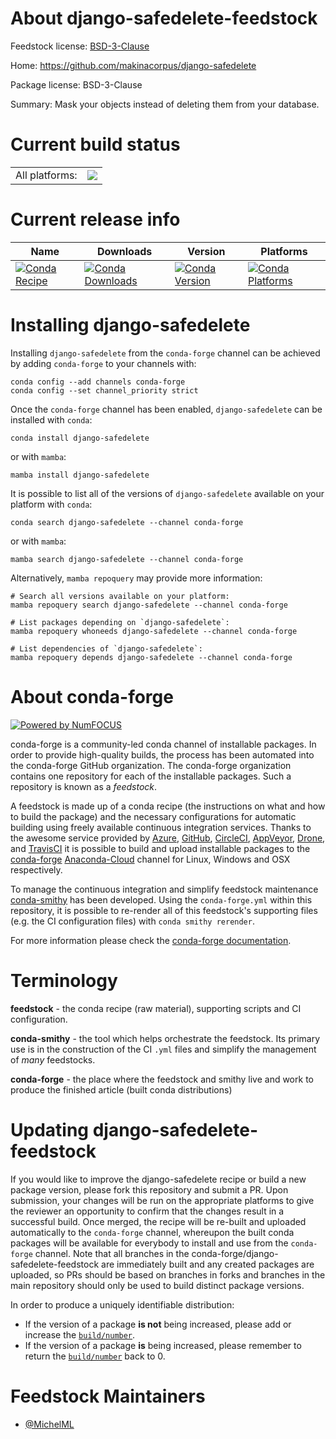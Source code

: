 About django-safedelete-feedstock
=================================

Feedstock license: [BSD-3-Clause](https://github.com/conda-forge/django-safedelete-feedstock/blob/main/LICENSE.txt)

Home: https://github.com/makinacorpus/django-safedelete

Package license: BSD-3-Clause

Summary: Mask your objects instead of deleting them from your database.

Current build status
====================


<table><tr><td>All platforms:</td>
    <td>
      <a href="https://dev.azure.com/conda-forge/feedstock-builds/_build/latest?definitionId=18764&branchName=main">
        <img src="https://dev.azure.com/conda-forge/feedstock-builds/_apis/build/status/django-safedelete-feedstock?branchName=main">
      </a>
    </td>
  </tr>
</table>

Current release info
====================

| Name | Downloads | Version | Platforms |
| --- | --- | --- | --- |
| [![Conda Recipe](https://img.shields.io/badge/recipe-django--safedelete-green.svg)](https://anaconda.org/conda-forge/django-safedelete) | [![Conda Downloads](https://img.shields.io/conda/dn/conda-forge/django-safedelete.svg)](https://anaconda.org/conda-forge/django-safedelete) | [![Conda Version](https://img.shields.io/conda/vn/conda-forge/django-safedelete.svg)](https://anaconda.org/conda-forge/django-safedelete) | [![Conda Platforms](https://img.shields.io/conda/pn/conda-forge/django-safedelete.svg)](https://anaconda.org/conda-forge/django-safedelete) |

Installing django-safedelete
============================

Installing `django-safedelete` from the `conda-forge` channel can be achieved by adding `conda-forge` to your channels with:

```
conda config --add channels conda-forge
conda config --set channel_priority strict
```

Once the `conda-forge` channel has been enabled, `django-safedelete` can be installed with `conda`:

```
conda install django-safedelete
```

or with `mamba`:

```
mamba install django-safedelete
```

It is possible to list all of the versions of `django-safedelete` available on your platform with `conda`:

```
conda search django-safedelete --channel conda-forge
```

or with `mamba`:

```
mamba search django-safedelete --channel conda-forge
```

Alternatively, `mamba repoquery` may provide more information:

```
# Search all versions available on your platform:
mamba repoquery search django-safedelete --channel conda-forge

# List packages depending on `django-safedelete`:
mamba repoquery whoneeds django-safedelete --channel conda-forge

# List dependencies of `django-safedelete`:
mamba repoquery depends django-safedelete --channel conda-forge
```


About conda-forge
=================

[![Powered by
NumFOCUS](https://img.shields.io/badge/powered%20by-NumFOCUS-orange.svg?style=flat&colorA=E1523D&colorB=007D8A)](https://numfocus.org)

conda-forge is a community-led conda channel of installable packages.
In order to provide high-quality builds, the process has been automated into the
conda-forge GitHub organization. The conda-forge organization contains one repository
for each of the installable packages. Such a repository is known as a *feedstock*.

A feedstock is made up of a conda recipe (the instructions on what and how to build
the package) and the necessary configurations for automatic building using freely
available continuous integration services. Thanks to the awesome service provided by
[Azure](https://azure.microsoft.com/en-us/services/devops/), [GitHub](https://github.com/),
[CircleCI](https://circleci.com/), [AppVeyor](https://www.appveyor.com/),
[Drone](https://cloud.drone.io/welcome), and [TravisCI](https://travis-ci.com/)
it is possible to build and upload installable packages to the
[conda-forge](https://anaconda.org/conda-forge) [Anaconda-Cloud](https://anaconda.org/)
channel for Linux, Windows and OSX respectively.

To manage the continuous integration and simplify feedstock maintenance
[conda-smithy](https://github.com/conda-forge/conda-smithy) has been developed.
Using the ``conda-forge.yml`` within this repository, it is possible to re-render all of
this feedstock's supporting files (e.g. the CI configuration files) with ``conda smithy rerender``.

For more information please check the [conda-forge documentation](https://conda-forge.org/docs/).

Terminology
===========

**feedstock** - the conda recipe (raw material), supporting scripts and CI configuration.

**conda-smithy** - the tool which helps orchestrate the feedstock.
                   Its primary use is in the construction of the CI ``.yml`` files
                   and simplify the management of *many* feedstocks.

**conda-forge** - the place where the feedstock and smithy live and work to
                  produce the finished article (built conda distributions)


Updating django-safedelete-feedstock
====================================

If you would like to improve the django-safedelete recipe or build a new
package version, please fork this repository and submit a PR. Upon submission,
your changes will be run on the appropriate platforms to give the reviewer an
opportunity to confirm that the changes result in a successful build. Once
merged, the recipe will be re-built and uploaded automatically to the
`conda-forge` channel, whereupon the built conda packages will be available for
everybody to install and use from the `conda-forge` channel.
Note that all branches in the conda-forge/django-safedelete-feedstock are
immediately built and any created packages are uploaded, so PRs should be based
on branches in forks and branches in the main repository should only be used to
build distinct package versions.

In order to produce a uniquely identifiable distribution:
 * If the version of a package **is not** being increased, please add or increase
   the [``build/number``](https://docs.conda.io/projects/conda-build/en/latest/resources/define-metadata.html#build-number-and-string).
 * If the version of a package **is** being increased, please remember to return
   the [``build/number``](https://docs.conda.io/projects/conda-build/en/latest/resources/define-metadata.html#build-number-and-string)
   back to 0.

Feedstock Maintainers
=====================

* [@MichelML](https://github.com/MichelML/)

